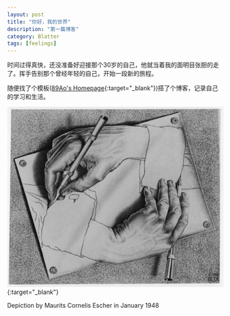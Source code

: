 ```yaml
---
layout: post
title: "你好，我的世界"
description: "第一篇博客"
category: Blatter
tags: [feelings]
---
```


时间过得真快，还没准备好迎接那个30岁的自己，他就当着我的面明目张胆的走了。挥手告别那个曾经年轻的自己，开始一段新的旅程。

随便找了个模板([89Ao's Homepage](https://89ao.github.io/){:target="_blank"})搭了个博客，记录自己的学习和生活。

[![img](/assets/images/lw355.jpg "1948, Drawing Hands, M. C. Escher")](https://en.wikipedia.org/wiki/Drawing_Hands){:target="_blank"}
<figcaption>Depiction by Maurits Cornelis Escher in January 1948</figcaption>